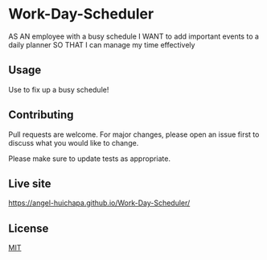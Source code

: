 # Work-Day-Scheduler
AS AN employee with a busy schedule I WANT to add important events to a daily planner SO THAT I can manage my time effectively
## Usage
Use to fix up a busy schedule!

## Contributing

Pull requests are welcome. For major changes, please open an issue first
to discuss what you would like to change.

Please make sure to update tests as appropriate.

## Live site
https://angel-huichapa.github.io/Work-Day-Scheduler/

## License

[MIT](https://choosealicense.com/licenses/mit/)